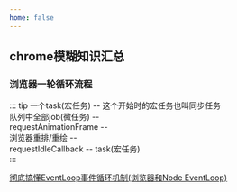 ```yaml
---
home: false
---
```

## chrome模糊知识汇总

### 浏览器一轮循环流程

::: tip
一个task(宏任务) -- 这个开始时的宏任务也叫同步任务  
队列中全部job(微任务) --   
requestAnimationFrame --   
浏览器重排/重绘 --   
requestIdleCallback --
task(宏任务)   
:::


[彻底搞懂EventLoop事件循环机制(浏览器和Node EventLoop)](https://www.zhihu.com/tardis/bd/art/582586289)

